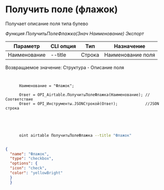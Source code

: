﻿---
sidebar_position: 6
---

# Получить поле (флажок)
 Получает описание поля типа булево


*Функция ПолучитьПолеФлажка(Знач Наименование) Экспорт*

  | Параметр | CLI опция | Тип | Назначение |
  |-|-|-|-|
  | Наименование | --title | Строка | Наименование поля |

  
  Возвращаемое значение:   Структура -  Описание поля

```bsl title="Пример кода"
	
      
      Наименование = "Флажок";
      
      Ответ = OPI_Airtable.ПолучитьПолеФлажка(Наименование); //Соответствие
      Ответ = OPI_Инструменты.JSONСтрокой(Ответ);            //JSON строка
      
    
	
```

```sh title="Пример команды CLI"
    
      oint airtable ПолучитьПолеФлажка --title "Флажок"


```


```json title="Результат"

{
  "name": "Флажок",
  "type": "checkbox",
  "options": {
  "icon": "check",
  "color": "yellowBright"
  }
  }

```
